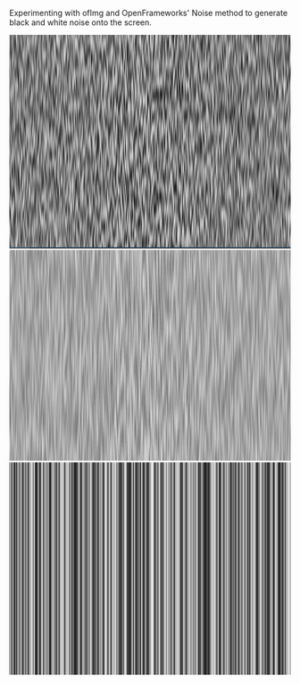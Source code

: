 Experimenting with ofImg and OpenFrameworks' Noise method to generate black and white noise onto the screen.

![alt text](https://raw.githubusercontent.com/seem-less/Creative-Coding-Scrapbook/master/PerlinNoise/2Dperlin.JPG)
![alt text](https://raw.githubusercontent.com/seem-less/Creative-Coding-Scrapbook/master/PerlinNoise/2Dperlin2.JPG)
![alt text](https://raw.githubusercontent.com/seem-less/Creative-Coding-Scrapbook/master/PerlinNoise/2Dperlin3.JPG)
